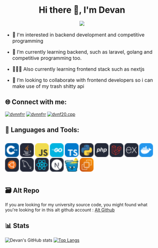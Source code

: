 <div align="center">
<h1 style="text-align:center;">Hi there 👋, I'm Devan</h1>

<img src="https://media1.tenor.com/m/zXCbu7b7qA8AAAAd/bocchi-the-rock-bocchi-the-rock-gif.gif" width="400"/>

</div>


- <p style="font-size:16px">🤔 I'm interested in backend development and competitive programming </p>
-  <p style="font-size:16px"> 🌱 I’m currently learning backend, such as laravel, golang and competitive programming too. </p>
-  <p style="font-size:16px"> 👩🏻‍💻 Also currently learning frontend stack such as nextjs </p>
-  <p style="font-size:16px"> 👯 I’m looking to collaborate with frontend developers so i can make use of my trash shitty api  </p>

<h2 align="left">🌐 Connect with me:</h2>
<p align="left">
<a href="https://linkedin.com/in/devanferrel" target="blank"><img align="center" src="https://raw.githubusercontent.com/rahuldkjain/github-profile-readme-generator/master/src/images/icons/Social/linked-in-alt.svg" alt="dvnnfrr" height="30" width="40" /></a>
<a href="https://instagram.com/dvnnfrr" target="blank"><img align="center" src="https://raw.githubusercontent.com/rahuldkjain/github-profile-readme-generator/master/src/images/icons/Social/instagram.svg" alt="dvnnfrr" height="30" width="40" /></a>
<a href="https://github.com/dvnf10cpp" target="blank"><img align="center" src="https://raw.githubusercontent.com/rahuldkjain/github-profile-readme-generator/master/src/images/icons/Social/github.svg" alt="dvnf20.cpp" height="30" width="40" /></a>
</p>

<h2 align="left">🧰 Languages and Tools:</h2>
<div style="display:flex">

<img src="assets/skill-icons--cpp.svg" width="45" 
height="45"/>
<img src="assets/skill-icons--java-dark.svg" width="45" height="45"/>
<img src="assets/skill-icons--javascript.svg" width="45" height="45"/>
<img src="assets/skill-icons--golang.svg" width="45" height="45"/>
<img src="assets/skill-icons--typescript.svg" width="45" height="45"/>
<img src="assets/skill-icons--python-dark.svg" width="45" height="45"/>
<img src="assets/skill-icons--php-dark.svg" width="45" height="45"/>
<img src="assets/skill-icons--laravel-dark.svg" width="45" height="45"/>
<img src="assets/skill-icons--expressjs-dark.svg" width="45" height="45"/>
<img src="assets/skill-icons--docker.svg" width="45" height="45"/>
<img src="assets/skill-icons--ubuntu-dark.svg" width="45" height="45"/>
<img src="assets/skill-icons--mysql-dark.svg" width="45" height="45"/>
<img src="assets/skill-icons--react-dark.svg" width="45" height="45"/>
<img src="assets/skill-icons--nextjs-dark.svg" width="45" height="45"/>
<img src="assets/logos--gin.svg" width="45" height="45" style="background-color:white; border-radius:10px;"/>
<img src="assets/logos--aws-ec2.svg" width="45" height="45" style="border-radius:10px;"/>


</div>

<h2>🗃️ Alt Repo </h2>

<p style="font-size:14px;">
If you are looking for my university source code, you might found what you're looking for in this alt github account : <a href="https://github.com/dvnf10cpp">Alt Github</a>
</p>


<h2>📊 Stats </h2>  
  
![Devan's GitHub stats](https://github-readme-stats.vercel.app/api?username=devanfer02&show_iconstrue&theme=holi)
[![Top Langs](https://github-readme-stats.vercel.app/api/top-langs/?username=devanfer02&layout=compact&theme=holi)](https://github-readme-stats.vercel.app/api/top-langs/?username=devanfer02&theme=neon&layout=compact)
